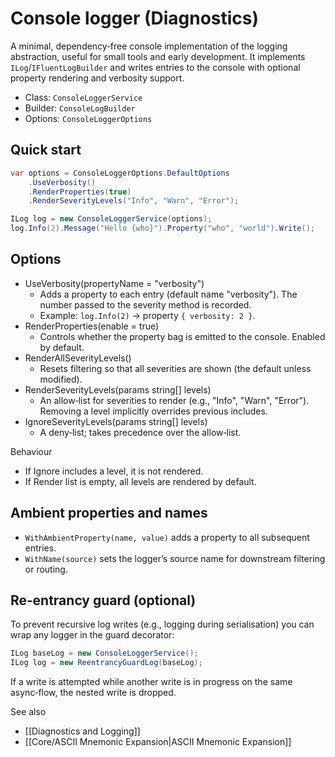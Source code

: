 # Console logger (Diagnostics)

A minimal, dependency‑free console implementation of the logging abstraction, useful for small tools and early development. It implements `ILog`/`IFluentLogBuilder` and writes entries to the console with optional property rendering and verbosity support.

- Class: `ConsoleLoggerService`
- Builder: `ConsoleLogBuilder`
- Options: `ConsoleLoggerOptions`

## Quick start

```csharp
var options = ConsoleLoggerOptions.DefaultOptions
    .UseVerbosity()
    .RenderProperties(true)
    .RenderSeverityLevels("Info", "Warn", "Error");

ILog log = new ConsoleLoggerService(options);
log.Info(2).Message("Hello {who}").Property("who", "world").Write();
```

## Options

- UseVerbosity(propertyName = "verbosity")
  - Adds a property to each entry (default name "verbosity"). The number passed to the severity method is recorded.
  - Example: `log.Info(2)` → property `{ verbosity: 2 }`.
- RenderProperties(enable = true)
  - Controls whether the property bag is emitted to the console. Enabled by default.
- RenderAllSeverityLevels()
  - Resets filtering so that all severities are shown (the default unless modified).
- RenderSeverityLevels(params string[] levels)
  - An allow‑list for severities to render (e.g., "Info", "Warn", "Error"). Removing a level implicitly overrides previous includes.
- IgnoreSeverityLevels(params string[] levels)
  - A deny‑list; takes precedence over the allow‑list.

Behaviour
- If Ignore includes a level, it is not rendered.
- If Render list is empty, all levels are rendered by default.

## Ambient properties and names

- `WithAmbientProperty(name, value)` adds a property to all subsequent entries.
- `WithName(source)` sets the logger’s source name for downstream filtering or routing.

## Re‑entrancy guard (optional)

To prevent recursive log writes (e.g., logging during serialisation) you can wrap any logger in the guard decorator:

```csharp
ILog baseLog = new ConsoleLoggerService();
ILog log = new ReentrancyGuardLog(baseLog);
```

If a write is attempted while another write is in progress on the same async‑flow, the nested write is dropped.

See also
- [[Diagnostics and Logging]]
- [[Core/ASCII Mnemonic Expansion|ASCII Mnemonic Expansion]]
